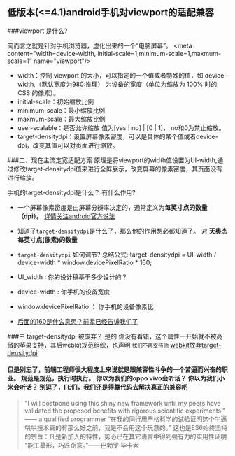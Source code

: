 ## 低版本(<=4.1)android手机对viewport的适配兼容

###viewport 是什么?

简而言之就是针对手机浏览器，虚化出来的一个“电脑屏幕”。
    <meta content="width=device-width, initial-scale=1,minimum-scale=1,maxmum-scale=1” name="viewport"/>
        
* width：控制 viewport 的大小，可以指定的一个值或者特殊的值，如 device-width,（默认宽度为980:推理） 为设备的宽度（单位为缩放为 100% 时的 CSS 的像素）。
* initial-scale：初始缩放比例
* minimum-scale：最小缩放比例
* maxmum-scale：最大缩放比例
* user-scalable：是否允许缩放 值为[yes | no] | [0 | 1]， no和0为禁止缩放。
* target-densitydpi：设置屏幕像素密度，可以是具体的某个值或者device-dpi，改变其值可以对页面进行缩放。


###二、现在主流定宽适配方案
原理是将viewport的width值设置为UI-width,通过修改target-densitydpi值来进行全屏展示，改变屏幕的像素密度，其页面没有进行缩放。

手机的target-densitydpi是什么？ 有什么作用?
* 一个屏幕像素密度是由屏幕分辨率决定的，通常定义为**每英寸点的数量（dpi）。** 
[详情关注android官方说法](http://developer.android.com/guide/webapps/targeting.html)

* 知道了`target-densitydpi`是什么了，那么他的作用想必都知道了。 对 **天奥杰每英寸点(像素)的数量**


* `target-densitydpi` 如何调节? 
总结公式:
target-densitydpi = UI-width / device-width * window.devicePixelRatio * 160;
* UI_width : 你的设计稿基于多少设计的？
* device-width : 你手机的设备宽度
* window.devicePixelRatio ： 你手机的设备像素比
* [后面的160是什么意思？前辈已经告诉我们了](http://www.cnblogs.com/plums/archive/2013/01/10/WebApp-fixed-width-layout-of-multi-terminal-adapter-since.html)


###三 target-densitydpi 被废弃？
是的 你没有看错，这个属性一开始就不被高傲的苹果支持，其后webkit规范组织，也声明 `我们不再支持他` [webkit放弃target-densitydpi](https://lists.webkit.org/pipermail/webkit-dev/2012-June/020914.html)

#### 但是别忘了，前端工程师很大程度上来说就是跟兼容性斗争的一个苦逼而兴奋的职业。 规范是规范，执行时执行。 你以为我们的oppo vivo会听话？ 你以为我们小米会听话？ 别逗了，FE们，我们还是得靠代码去解决真正的兼容吧

> "I will postpone using this shiny new framework until my peers have validated the proposed benefits with rigorous scientific experiments." —— a qualified programmer
> “在我的同行用严格科学的试验证明这个牛逼哄哄技术真的有那么好之前，我是不会用这个玩意的。”   这也是ES6始终坚持的宗旨：凡是新加入的特性，势必已在其它语言中得到强有力的实用性证明  “能工摹形，巧匠窃意。”——巴勃罗·毕卡索
